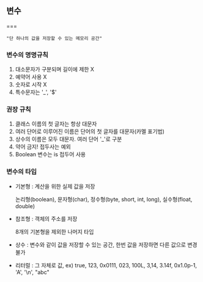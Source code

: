 ## 변수
===

    "단 하나의 값을 저장할 수 있는 메모리 공간"

### 변수의 명명규칙
1. 대소문자가 구분되며 길이에 제한 X
2. 예약어 사용 X
3. 숫자로 시작 X
4. 특수문자는 '_', '$'

### 권장 규칙
1. 클래스 이름의 첫 글자는 항상 대문자
2. 여러 단어로 이루어진 이름은 단어의 첫 글자를 대문자(카멜 표기법)
3. 상수의 이름은 모두 대문자. 여러 단어 '_'로 구분
4. 약어 금지! 접두사는 예외
5. Boolean 변수는 is 접두어 사용

### 변수의 타입
 - 기본형 : 계산을 위한 실제 값을 저장

	논리형(boolean), 문자형(char), 정수형(byte, short, int, long), 실수형(float, double)

 - 참조형 : 객체의 주소를 저장
	
	8개의 기본형을 제외한 나머지  타입
	
 - 상수 : 변수와 같이 값을 저장할 수 있는 공간, 한번 값을 저장하면 다른 값으로 변경 불가
 - 리터럴 : 그 자체로 값, ex) true, 123, 0x0111, 023, 100L, 3,14, 3.14f, 0x1.0p-1,  'A', '\n', "abc"

